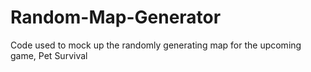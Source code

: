 # Random-Map-Generator
Code used to mock up the randomly generating map for the upcoming game, Pet Survival
